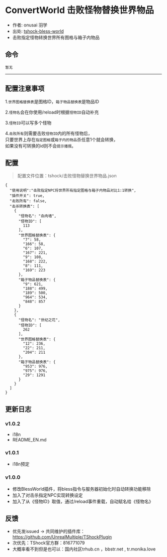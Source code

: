 # ConvertWorld 击败怪物替换世界物品
- 作者: onusai 羽学
- 出处: [tshock-bless-world](https://github.com/onusai/tshock-bless-world)
- 击败指定怪物转换世界所有图格与箱子内物品


## 命令
```
暂无
```

---
配置注意事项
---
1.`世界图格替换表`是图格ID，`箱子物品替换表`是物品ID   
  
2.`怪物名`会在你使用/reload时根据`怪物ID`自动补充  
  
3.`怪物ID`可以写多个怪物    
  
4.`击败所有`则需要击败`怪物ID`内的所有怪物后，    
只要世界上存在`指定图格`或`箱子内的物品`杀任意1个就会转换，    
如果没有可转换的id则不会`提示播报`。    
  
## 配置
> 配置文件位置：tshock/击败怪物替换世界物品.json
```json5
{
  "使用说明":"击败指定NPC将世界所有指定图格与箱子内物品对比1:1转换",
  "插件开关": true,
  "击败所有": false,
  "击杀转换表": [
    {
      "怪物名": "血肉墙",
      "怪物ID": [
        113
      ],
      "世界图格替换表": {
        "7": 58,
        "166": 58,
        "6": 107,
        "167": 221,
        "9": 108,
        "168": 222,
        "8": 111,
        "169": 223
      },
      "箱子物品替换表": {
        "9": 621,
        "188": 499,
        "189": 500,
        "964": 534,
        "848": 857
      }
    },
    {
      "怪物名": "世纪之花",
      "怪物ID": [
        262
      ],
      "世界图格替换表": {
        "12": 236,
        "22": 211,
        "204": 211
      },
      "箱子物品替换表": {
        "953": 976,
        "975": 976,
        "29": 1291
      }
    }
  ]
}
```

## 更新日志
### v1.0.2
- i18n
- README_EN.md
### v1.0.1
- i18n预定
### v1.0.0
- 修改BlessWorld插件，将bless指令与服务器初始化时自动转换功能移除     
- 加入了对击杀指定NPC实现转换设定      
- 加入了从《怪物ID》取值，通过/reload事件重载，自动赋名给《怪物名》


## 反馈
- 优先发issued -> 共同维护的插件库：https://github.com/UnrealMultiple/TShockPlugin
- 次优先：TShock官方群：816771079
- 大概率看不到但是也可以：国内社区trhub.cn ，bbstr.net , tr.monika.love
